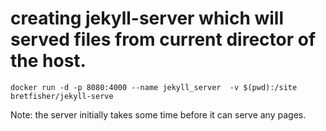 # creating jekyll-server which will served files from current director of the host.

```shell
docker run -d -p 8080:4000 --name jekyll_server  -v $(pwd):/site bretfisher/jekyll-serve
```

Note: the server initially takes some time before it can serve any pages.

